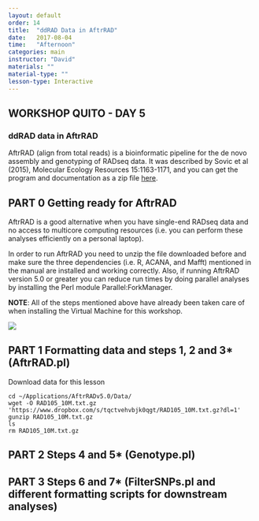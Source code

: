 ```yaml
---
layout: default
order: 14
title:  "ddRAD Data in AftrRAD"
date:   2017-08-04
time:   "Afternoon"
categories: main
instructor: "David"
materials: ""
material-type: ""
lesson-type: Interactive
---
```


## WORKSHOP QUITO - DAY 5 <br>
### ddRAD data in AftrRAD

AftrRAD (align from total reads) is a bioinformatic pipeline for the de novo assembly and genotyping of RADseq data. It was described by Sovic et al (2015), Molecular Ecology Resources 15:1163-1171, and you can get the program and documentation as a zip file [here](https://u.osu.edu/sovic.1/downloads/).

PART 0 Getting ready for AftrRAD
----

AftrRAD is a good alternative when you have single-end RADseq data and no access to multicore computing resources (i.e. you can perform these analyses efficiently on a personal laptop).

In order to run AftrRAD you need to unzip the file downloaded before and make sure the three dependencies (i.e. R, ACANA, and Mafft) mentioned in the manual are installed and working correctly. Also, if running AftrRAD version 5.0 or greater you can reduce run times by doing parallel analyses by installing the Perl module Parallel:ForkManager.

**NOTE**: All of the steps mentioned above have already been taken care of when installing the Virtual Machine for this workshop.

![](https://github.com/rdtarvin/RADseq_Quito_2017/blob/master/images/basic-assembly-steps.png?raw=true)<br>

PART 1 Formatting data and steps 1, 2 and 3* (AftrRAD.pl)
----

Download data for this lesson
```
cd ~/Applications/AftrRADv5.0/Data/
wget -O RAD105_10M.txt.gz 'https://www.dropbox.com/s/tqctvehvbjk0qgt/RAD105_10M.txt.gz?dl=1'
gunzip RAD105_10M.txt.gz
ls
rm RAD105_10M.txt.gz
```

PART 2 Steps 4 and 5* (Genotype.pl)
----

PART 3 Steps 6 and 7* (FilterSNPs.pl and different formatting scripts for downstream analyses)
----

